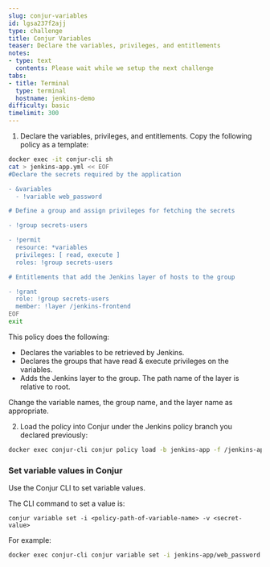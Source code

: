 ```yaml
---
slug: conjur-variables
id: lgsa237f2ajj
type: challenge
title: Conjur Variables
teaser: Declare the variables, privileges, and entitlements
notes:
- type: text
  contents: Please wait while we setup the next challenge
tabs:
- title: Terminal
  type: terminal
  hostname: jenkins-demo
difficulty: basic
timelimit: 300
---
```


1. Declare the variables, privileges, and entitlements. Copy the following policy as a template:

```bash
docker exec -it conjur-cli sh
cat > jenkins-app.yml << EOF
#Declare the secrets required by the application

- &variables
  - !variable web_password

# Define a group and assign privileges for fetching the secrets

- !group secrets-users

- !permit
  resource: *variables
  privileges: [ read, execute ]
  roles: !group secrets-users

# Entitlements that add the Jenkins layer of hosts to the group

- !grant
  role: !group secrets-users
  member: !layer /jenkins-frontend
EOF
exit
```

This policy does the following:

- Declares the variables to be retrieved by Jenkins.
- Declares the groups that have read & execute privileges on the variables.
- Adds the Jenkins layer to the group. The path name of the layer is relative to root.

Change the variable names, the group name, and the layer name as appropriate.

2. Load the policy into Conjur under the Jenkins policy branch you declared previously:

```bash
docker exec conjur-cli conjur policy load -b jenkins-app -f /jenkins-app.yml
```

### Set variable values in Conjur

Use the Conjur CLI to set variable values.

The CLI command to set a value is:

`conjur variable set -i <policy-path-of-variable-name> -v <secret-value>`

For example:

```bash
docker exec conjur-cli conjur variable set -i jenkins-app/web_password -v NotSoSecureSecret
```
